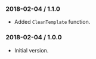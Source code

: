 ### 2018-02-04 / 1.1.0

* Added `CleanTemplate` function.

### 2018-02-04 / 1.0.0

* Initial version.